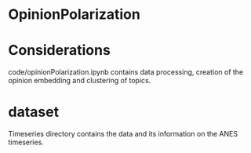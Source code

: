 # OpinionPolarization

# Considerations

code/opinionPolarization.ipynb contains data processing, creation of the  opinion embedding and clustering of topics.

# dataset

Timeseries directory contains the data and its information on the ANES timeseries.
